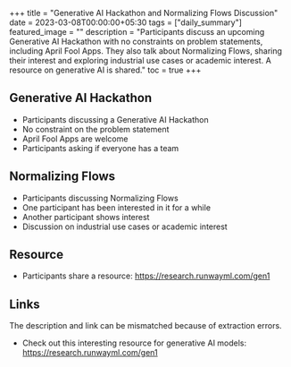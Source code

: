 +++
title =  "Generative AI Hackathon and Normalizing Flows Discussion"
date = 2023-03-08T00:00:00+05:30
tags = ["daily_summary"]
featured_image = ""
description = "Participants discuss an upcoming Generative AI Hackathon with no constraints on problem statements, including April Fool Apps. They also talk about Normalizing Flows, sharing their interest and exploring industrial use cases or academic interest. A resource on generative AI is shared."
toc = true
+++

## Generative AI Hackathon
- Participants discussing a Generative AI Hackathon
- No constraint on the problem statement
- April Fool Apps are welcome
- Participants asking if everyone has a team

## Normalizing Flows
- Participants discussing Normalizing Flows
- One participant has been interested in it for a while
- Another participant shows interest
- Discussion on industrial use cases or academic interest

## Resource
- Participants share a resource: https://research.runwayml.com/gen1

## Links
The description and link can be mismatched because of extraction errors.

- Check out this interesting resource for generative AI models: https://research.runwayml.com/gen1
